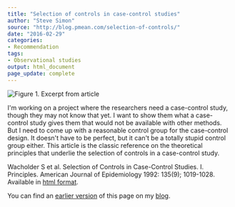 ```yaml
---
title: "Selection of controls in case-control studies"
author: "Steve Simon"
source: "http://blog.pmean.com/selection-of-controls/"
date: "2016-02-29"
categories:
- Recommendation
tags:
- Observational studies
output: html_document
page_update: complete
---
```


![Figure 1. Excerpt from article](http://www.pmean.com/new-images/16/selection-of-controls01.png)

<div class="notes">

I'm working on a project where the researchers need a case-control study, though they may not know that yet. I want to show them what a case-control study gives them that would not be available with other methods. But I need to come up with a reasonable control group for the case-control design. It doesn't have to be perfect, but it can't be a totally stupid control group either. This article is the classic reference on the theoretical principles that underlie the selection of controls in a case-control study.

Wacholder S et al. Selection of Controls in Case-Control Studies. I. Principles. American Journal of Epidemiology 1992: 135(9); 1019-1028. Available in [html format][wach1].

You can find an [earlier version][sim1] of this page on my [blog][sim2].

[sim1]: http://blog.pmean.com/selection-of-controls/
[sim2]: http://blog.pmean.com

[wach1]: http://aje.oxfordjournals.org/content/135/9/1019.abstract

</div>
